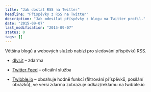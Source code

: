 ```yaml
---
title: "Jak dostat RSS na Twitter"
headline: "Příspěvky z RSS na Twitter"
description: "Jak odesílat příspěvky z blogu na Twitter profil."
date: "2015-09-07"
last_modification: "2015-09-07"
status: 0
tags: []
---
```


Většina blogů a webových služeb nabízí pro sledování příspěvků RSS.

  - [dlvr.it](https://dlvr.it/) – zdarma

  - [Twitter Feed](http://twitterfeed.com/) – oficální služba

  - [Twibble.io](https://twibble.io/) – obsahuje hodně funkcí (filtrování příspěvků, posílání obrázků), ve versi zdarma zobrazuje odkaz/reklamu na twibble.io